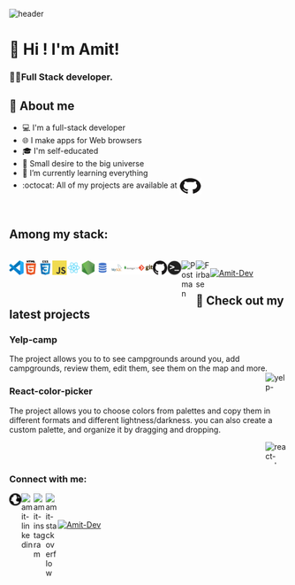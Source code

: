![header](https://i.ibb.co/PghPqMm/universe-top.jpg)

# 👋 Hi ! I'm Amit!

### 👨‍💻Full Stack developer.

## 📖 About me

- 💻 I'm a full-stack developer
- 🌐 I make apps for Web browsers
- 🎓 I'm self-educated
- 🌌 Small desire to the big universe
- 🌱 I’m currently learning everything
- :octocat: All of my projects are available at <a href="https://github.com/amithg2?tab=repositories" target="blank"><img align="center" src="https://github.com/devicons/devicon/blob/master/icons/github/github-original.svg" alt="https://github.com/BarOvda" height="30" width="40" /></a>

<br />

## Among my stack:

<br />

<img align="left" alt="Visual Studio Code" width="26px" src="https://raw.githubusercontent.com/github/explore/80688e429a7d4ef2fca1e82350fe8e3517d3494d/topics/visual-studio-code/visual-studio-code.png" />
<img align="left" alt="HTML5" width="26px" src="https://raw.githubusercontent.com/github/explore/80688e429a7d4ef2fca1e82350fe8e3517d3494d/topics/html/html.png" />
<img align="left" alt="CSS3" width="26px" src="https://raw.githubusercontent.com/github/explore/80688e429a7d4ef2fca1e82350fe8e3517d3494d/topics/css/css.png" />
<img align="left" alt="JavaScript" width="26px" src="https://raw.githubusercontent.com/github/explore/80688e429a7d4ef2fca1e82350fe8e3517d3494d/topics/javascript/javascript.png" />
<img align="left" alt="React" width="26px" src="https://raw.githubusercontent.com/github/explore/80688e429a7d4ef2fca1e82350fe8e3517d3494d/topics/react/react.png" />
<img align="left" alt="Node.js" width="26px" src="https://raw.githubusercontent.com/github/explore/80688e429a7d4ef2fca1e82350fe8e3517d3494d/topics/nodejs/nodejs.png" />
<img align="left" alt="SQL" width="26px" src="https://raw.githubusercontent.com/github/explore/80688e429a7d4ef2fca1e82350fe8e3517d3494d/topics/sql/sql.png" />
<img align="left" alt="MySQL" width="26px" src="https://raw.githubusercontent.com/github/explore/80688e429a7d4ef2fca1e82350fe8e3517d3494d/topics/mysql/mysql.png" />
<img align="left" alt="MongoDB" width="26px" src="https://raw.githubusercontent.com/github/explore/80688e429a7d4ef2fca1e82350fe8e3517d3494d/topics/mongodb/mongodb.png" />
<img align="left" alt="Git" width="26px" src="https://raw.githubusercontent.com/github/explore/80688e429a7d4ef2fca1e82350fe8e3517d3494d/topics/git/git.png" />
<img align="left" alt="GitHub" width="26px" src="https://raw.githubusercontent.com/github/explore/78df643247d429f6cc873026c0622819ad797942/topics/github/github.png" />
<img align="left" alt="Terminal" width="26px" src="https://raw.githubusercontent.com/github/explore/80688e429a7d4ef2fca1e82350fe8e3517d3494d/topics/terminal/terminal.png" />
<img align="left" alt="Postman" width="26" src="https://www.vectorlogo.zone/logos/getpostman/getpostman-icon.svg" />
<img align="left" alt="Firbase" width="26" src="https://www.vectorlogo.zone/logos/firebase/firebase-icon.svg" />

[<img src="https://i.ibb.co/yNM9WW9/universe-middle.jpg" alt="Amit-Dev" />]([website])

## 📘 Check out my latest projects

### Yelp-camp

The project allows you to to see campgrounds around you, add campgrounds, review them, edit them, see them on the map and more.
<a href="https://github.com/amithg2/yelp-camp" target="blank"><img align="right" src="https://amit-dev-webpage.web.app/static/media/yelpCamp.34f636f619ef64b78cb5.png" alt="yelp-camp" width="40" height="40" /></a>

### React-color-picker

The project allows you to choose colors from palettes and copy them in different formats and different lightness/darkness. you can also create a custom palette, and organize it by dragging and dropping.

 <a href="https://github.com/amithg2/react-color-picker" target="blank"><img align="right" src="https://amit-dev-webpage.web.app/static/media/colorApp.d935f29a399d4e808c1d.png" alt="react-color-picker" width="40" height="40" /></a>

<br />
<br />

### Connect with me:

[<img align="left" alt="amit-web" width="22px" src="https://raw.githubusercontent.com/iconic/open-iconic/master/svg/globe.svg" />][website]
[<img align="left" alt="amit-linkedin" width="22px" src="https://cdn.jsdelivr.net/npm/simple-icons@v3/icons/linkedin.svg" />][linkedin]
[<img align="left" alt="amit-instagram" width="22px" src="https://cdn.jsdelivr.net/npm/simple-icons@v3/icons/instagram.svg" />][instagram]
[<img align="left" alt="amit-stackoverflow" width="22px" src="https://cdn.jsdelivr.net/npm/simple-icons@v3/icons/stackoverflow.svg" />][stackoverflow]

<br />
<br />

[<img src="https://i.ibb.co/xMWSTS0/universe-bottom.jpg" alt="Amit-Dev" />]([website])

[website]: https://amit-dev-webpage.web.app
[instagram]: https://www.instagram.com/amit_hg2
[linkedin]: https://www.linkedin.com/in/amit-hagag
[stackoverflow]: https://stackoverflow.com/users/17137370/amit-hagag
